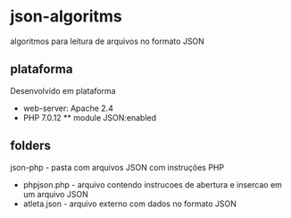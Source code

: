 # json-algoritms
algoritmos para leitura de arquivos no formato JSON 

## plataforma
Desenvolvido em plataforma
* web-server: Apache 2.4
* PHP 7.0.12
** module JSON:enabled

## folders
json-php - pasta com arquivos JSON com instruções PHP
* phpjson.php - arquivo contendo instrucoes de abertura e insercao em um arquivo JSON
* atleta.json - arquivo externo com dados no formato JSON
